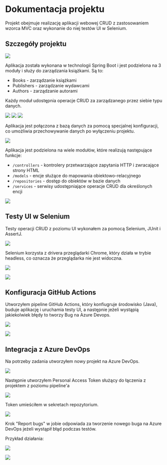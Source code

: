 # Dokumentacja projektu

Projekt obejmuje realizację aplikacji webowej CRUD z zastosowaniem wzorca MVC oraz wykonanie do niej testów UI w Selenium.

## Szczegóły projektu

![](screeny/start.png)

Aplikacja została wykonana w technologii Spring Boot i jest podzielona na 3 moduły i służy do zarządzania książkami. Są to:

- Books - zarządzanie książkami
- Publishers - zarządzanie wydawcami
- Authors - zarządzanie autorami

Każdy moduł udostępnia operacje CRUD za zarządzanego przez siebie typu danych.

![](screeny/crud-1.png)
![](screeny/crud-2.png)
![](screeny/crud-3.png)

Aplikacja jest połączona z bazą danych za pomocą specjalnej konfiguracji, co umożliwia przechowywanie danych po wyłączeniu projektu.

![](screeny/baza-danych.png)

Aplikacja jest podzielona na wiele modułów, które realizują następujące funkcje:

- `/controllers` - kontrolery przetwarzające zapytania HTTP i zwracające strony HTML
- `/models` - encje służące do mapowania obiektowo-relacyjnego
- `/repositories` - dostęp do obiektów w bazie danych
- `/services` - serwisy udostępniające operacje CRUD dla określonych encji

![](screeny/baza-danych.png)

## Testy UI w Selenium

Testy operacji CRUD z poziomu UI wykonałem za pomocą Selenium, JUnit i AssertJ.

![](screeny/test.png)

Selenium korzysta z drivera przeglądarki Chrome, który działa w trybie headless, co oznacza że przeglądarka nie jest widoczna.

![](screeny/setup-selenium.png)

![](screeny/wyniki-test.png)

## Konfiguracja GitHub Actions

Utworzyłem pipeline GitHub Actions, który konfiugruje środowisko (Java), buduje aplikację i uruchamia testy UI, a następnie jeżeli wystąpią jakiekolwiek błędy to tworzy Bug na Azure Devops.

![](screeny/pipeline.png)

![](screeny/job-report.png)

## Integracja z Azure DevOps

Na potrzeby zadania utworzyłem nowy projekt na Azure DevOps.

![](screeny/projekt-devops.png)

Następnie utworzyłem Personal Access Token służący do łączenia z projektem z poziomu pipeline'a

![](screeny/devops-token.png)

Token umieściłem w sekretach repozytorium.

![](screeny/repo-token.png)

Krok "Report bugs" w jobie odpowiada za tworzenie nowego buga na Azure DevOps jeżeli wystąpił błąd podczas testów.

Przykład działania:

![](screeny/job-report.png)

![](screeny/bug-devops.png)




